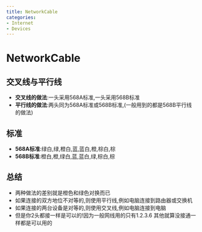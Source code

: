 ```yaml
---
title: NetworkCable
categories:
- Internet
- Devices
---
```

# NetworkCable

## 交叉线与平行线

- **交叉线的做法**:一头采用568A标准,一头采用568B标准
- **平行线的做法**:两头同为568A标准或568B标准,(一般用到的都是568B平行线的做法)

## 标准

- **568A标准**:绿白,绿,橙白,蓝,蓝白,橙,棕白,棕
- **568B标准**:橙白,橙,绿白,蓝,蓝白,绿,棕白,棕

## 总结

- 两种做法的差别就是橙色和绿色对换而已
- 如果连接的双方地位不对等的,则使用平行线,例如电脑连接到路由器或交换机
- 如果连接的两台设备是对等的,则使用交叉线,例如电脑连接到电脑
- 但是你2头都接一样是可以的!因为一般网线用的只有1.2.3.6 其他就算没接通一样都是可以用的